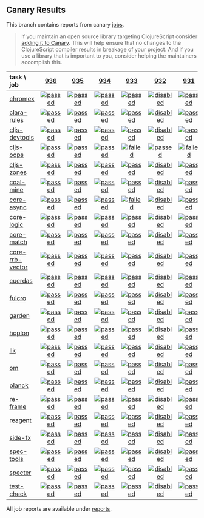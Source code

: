 ## Canary Results

This branch contains reports from canary [jobs](https://github.com/cljs-oss/canary/tree/jobs).

> If you maintain an open source library targeting ClojureScript consider [adding it to Canary](https://github.com/cljs-oss/canary/tree/master#how-to-participate). This will help ensure that no changes to the ClojureScript compiler results in breakage of your project. And if you use a library that is important to you, consider helping the maintainers accomplish this.

[//]: # (begin_overview_table)

| task \ job | <a href="reports/2019/05/21/job-000936-1.10.529-3a0c0747" title="job #936 finished on 2019-05-21">936</a> | <a href="reports/2019/05/20/job-000935-1.10.529-3a0c0747" title="job #935 finished on 2019-05-20">935</a> | <a href="reports/2019/05/18/job-000934-1.10.529-3a0c0747" title="job #934 finished on 2019-05-18">934</a> | <a href="reports/2019/05/17/job-000933-1.10.529-2c0eada6" title="job #933 finished on 2019-05-17">933</a> | <a href="reports/2019/05/17/job-000932-1.10.529-3a0c0747" title="job #932 finished on 2019-05-17">932</a> | <a href="reports/2019/05/17/job-000931-1.10.529-3a0c0747" title="job #931 finished on 2019-05-17">931</a> | <a href="reports/2019/05/16/job-000930-1.10.529-1e041e76" title="job #930 finished on 2019-05-16">930</a> | <a href="reports/2019/05/16/job-000927-1.10.528-47386d7c" title="job #927 finished on 2019-05-16">927</a> | <a href="reports/2019/05/15/job-000926-1.10.528-47386d7c" title="job #926 finished on 2019-05-15">926</a> | <a href="reports/2019/05/14/job-000925-1.10.529-2256cd0c" title="job #925 finished on 2019-05-14">925</a> |
| :--- | :---: | :---: | :---: | :---: | :---: | :---: | :---: | :---: | :---: | :---: |
| [chromex](https://github.com/binaryage/chromex) | <a href="reports/2019/05/21/job-000936-1.10.529-3a0c0747#-chromex"><img title="passed" src="http://box.binaryage.com/s-passed.svg"><a> | <a href="reports/2019/05/20/job-000935-1.10.529-3a0c0747#-chromex"><img title="passed" src="http://box.binaryage.com/s-passed.svg"><a> | <a href="reports/2019/05/18/job-000934-1.10.529-3a0c0747#-chromex"><img title="passed" src="http://box.binaryage.com/s-passed.svg"><a> | <a href="reports/2019/05/17/job-000933-1.10.529-2c0eada6#-chromex"><img title="passed" src="http://box.binaryage.com/s-passed.svg"><a> | <a href="reports/2019/05/17/job-000932-1.10.529-3a0c0747#-chromex"><img title="disabled" src="http://box.binaryage.com/s-disabled.svg"><a> | <a href="reports/2019/05/17/job-000931-1.10.529-3a0c0747#-chromex"><img title="passed" src="http://box.binaryage.com/s-passed.svg"><a> | <a href="reports/2019/05/16/job-000930-1.10.529-1e041e76#-chromex"><img title="passed" src="http://box.binaryage.com/s-passed.svg"><a> | <a href="reports/2019/05/16/job-000927-1.10.528-47386d7c#-chromex"><img title="passed" src="http://box.binaryage.com/s-passed.svg"><a> | <a href="reports/2019/05/15/job-000926-1.10.528-47386d7c#-chromex"><img title="passed" src="http://box.binaryage.com/s-passed.svg"><a> | <a href="reports/2019/05/14/job-000925-1.10.529-2256cd0c#-chromex"><img title="passed" src="http://box.binaryage.com/s-passed.svg"><a> |
| [clara-rules](https://github.com/cerner/clara-rules) | <a href="reports/2019/05/21/job-000936-1.10.529-3a0c0747#-clara-rules"><img title="passed" src="http://box.binaryage.com/s-passed.svg"><a> | <a href="reports/2019/05/20/job-000935-1.10.529-3a0c0747#-clara-rules"><img title="passed" src="http://box.binaryage.com/s-passed.svg"><a> | <a href="reports/2019/05/18/job-000934-1.10.529-3a0c0747#-clara-rules"><img title="passed" src="http://box.binaryage.com/s-passed.svg"><a> | <a href="reports/2019/05/17/job-000933-1.10.529-2c0eada6#-clara-rules"><img title="passed" src="http://box.binaryage.com/s-passed.svg"><a> | <a href="reports/2019/05/17/job-000932-1.10.529-3a0c0747#-clara-rules"><img title="disabled" src="http://box.binaryage.com/s-disabled.svg"><a> | <a href="reports/2019/05/17/job-000931-1.10.529-3a0c0747#-clara-rules"><img title="passed" src="http://box.binaryage.com/s-passed.svg"><a> | <a href="reports/2019/05/16/job-000930-1.10.529-1e041e76#-clara-rules"><img title="passed" src="http://box.binaryage.com/s-passed.svg"><a> | <a href="reports/2019/05/16/job-000927-1.10.528-47386d7c#-clara-rules"><img title="passed" src="http://box.binaryage.com/s-passed.svg"><a> | <a href="reports/2019/05/15/job-000926-1.10.528-47386d7c#-clara-rules"><img title="passed" src="http://box.binaryage.com/s-passed.svg"><a> | <a href="reports/2019/05/14/job-000925-1.10.529-2256cd0c#-clara-rules"><img title="passed" src="http://box.binaryage.com/s-passed.svg"><a> |
| [cljs-devtools](https://github.com/binaryage/cljs-devtools) | <a href="reports/2019/05/21/job-000936-1.10.529-3a0c0747#-cljs-devtools"><img title="passed" src="http://box.binaryage.com/s-passed.svg"><a> | <a href="reports/2019/05/20/job-000935-1.10.529-3a0c0747#-cljs-devtools"><img title="passed" src="http://box.binaryage.com/s-passed.svg"><a> | <a href="reports/2019/05/18/job-000934-1.10.529-3a0c0747#-cljs-devtools"><img title="passed" src="http://box.binaryage.com/s-passed.svg"><a> | <a href="reports/2019/05/17/job-000933-1.10.529-2c0eada6#-cljs-devtools"><img title="passed" src="http://box.binaryage.com/s-passed.svg"><a> | <a href="reports/2019/05/17/job-000932-1.10.529-3a0c0747#-cljs-devtools"><img title="disabled" src="http://box.binaryage.com/s-disabled.svg"><a> | <a href="reports/2019/05/17/job-000931-1.10.529-3a0c0747#-cljs-devtools"><img title="passed" src="http://box.binaryage.com/s-passed.svg"><a> | <a href="reports/2019/05/16/job-000930-1.10.529-1e041e76#-cljs-devtools"><img title="passed" src="http://box.binaryage.com/s-passed.svg"><a> | <a href="reports/2019/05/16/job-000927-1.10.528-47386d7c#-cljs-devtools"><img title="passed" src="http://box.binaryage.com/s-passed.svg"><a> | <a href="reports/2019/05/15/job-000926-1.10.528-47386d7c#-cljs-devtools"><img title="passed" src="http://box.binaryage.com/s-passed.svg"><a> | <a href="reports/2019/05/14/job-000925-1.10.529-2256cd0c#-cljs-devtools"><img title="passed" src="http://box.binaryage.com/s-passed.svg"><a> |
| [cljs-oops](https://github.com/binaryage/cljs-oops) | <a href="reports/2019/05/21/job-000936-1.10.529-3a0c0747#-cljs-oops"><img title="passed" src="http://box.binaryage.com/s-passed.svg"><a> | <a href="reports/2019/05/20/job-000935-1.10.529-3a0c0747#-cljs-oops"><img title="passed" src="http://box.binaryage.com/s-passed.svg"><a> | <a href="reports/2019/05/18/job-000934-1.10.529-3a0c0747#-cljs-oops"><img title="passed" src="http://box.binaryage.com/s-passed.svg"><a> | <a href="reports/2019/05/17/job-000933-1.10.529-2c0eada6#-cljs-oops"><img title="failed" src="http://box.binaryage.com/s-failed.svg"><a> | <a href="reports/2019/05/17/job-000932-1.10.529-3a0c0747#-cljs-oops"><img title="passed" src="http://box.binaryage.com/s-passed.svg"><a> | <a href="reports/2019/05/17/job-000931-1.10.529-3a0c0747#-cljs-oops"><img title="failed" src="http://box.binaryage.com/s-failed.svg"><a> | <a href="reports/2019/05/16/job-000930-1.10.529-1e041e76#-cljs-oops"><img title="passed" src="http://box.binaryage.com/s-passed.svg"><a> | <a href="reports/2019/05/16/job-000927-1.10.528-47386d7c#-cljs-oops"><img title="passed" src="http://box.binaryage.com/s-passed.svg"><a> | <a href="reports/2019/05/15/job-000926-1.10.528-47386d7c#-cljs-oops"><img title="passed" src="http://box.binaryage.com/s-passed.svg"><a> | <a href="reports/2019/05/14/job-000925-1.10.529-2256cd0c#-cljs-oops"><img title="passed" src="http://box.binaryage.com/s-passed.svg"><a> |
| [cljs-zones](https://github.com/binaryage/cljs-zones) | <a href="reports/2019/05/21/job-000936-1.10.529-3a0c0747#-cljs-zones"><img title="passed" src="http://box.binaryage.com/s-passed.svg"><a> | <a href="reports/2019/05/20/job-000935-1.10.529-3a0c0747#-cljs-zones"><img title="passed" src="http://box.binaryage.com/s-passed.svg"><a> | <a href="reports/2019/05/18/job-000934-1.10.529-3a0c0747#-cljs-zones"><img title="passed" src="http://box.binaryage.com/s-passed.svg"><a> | <a href="reports/2019/05/17/job-000933-1.10.529-2c0eada6#-cljs-zones"><img title="passed" src="http://box.binaryage.com/s-passed.svg"><a> | <a href="reports/2019/05/17/job-000932-1.10.529-3a0c0747#-cljs-zones"><img title="disabled" src="http://box.binaryage.com/s-disabled.svg"><a> | <a href="reports/2019/05/17/job-000931-1.10.529-3a0c0747#-cljs-zones"><img title="passed" src="http://box.binaryage.com/s-passed.svg"><a> | <a href="reports/2019/05/16/job-000930-1.10.529-1e041e76#-cljs-zones"><img title="passed" src="http://box.binaryage.com/s-passed.svg"><a> | <a href="reports/2019/05/16/job-000927-1.10.528-47386d7c#-cljs-zones"><img title="passed" src="http://box.binaryage.com/s-passed.svg"><a> | <a href="reports/2019/05/15/job-000926-1.10.528-47386d7c#-cljs-zones"><img title="passed" src="http://box.binaryage.com/s-passed.svg"><a> | <a href="reports/2019/05/14/job-000925-1.10.529-2256cd0c#-cljs-zones"><img title="passed" src="http://box.binaryage.com/s-passed.svg"><a> |
| [coal-mine](https://github.com/mfikes/coal-mine) | <a href="reports/2019/05/21/job-000936-1.10.529-3a0c0747#-coal-mine"><img title="passed" src="http://box.binaryage.com/s-passed.svg"><a> | <a href="reports/2019/05/20/job-000935-1.10.529-3a0c0747#-coal-mine"><img title="passed" src="http://box.binaryage.com/s-passed.svg"><a> | <a href="reports/2019/05/18/job-000934-1.10.529-3a0c0747#-coal-mine"><img title="passed" src="http://box.binaryage.com/s-passed.svg"><a> | <a href="reports/2019/05/17/job-000933-1.10.529-2c0eada6#-coal-mine"><img title="passed" src="http://box.binaryage.com/s-passed.svg"><a> | <a href="reports/2019/05/17/job-000932-1.10.529-3a0c0747#-coal-mine"><img title="disabled" src="http://box.binaryage.com/s-disabled.svg"><a> | <a href="reports/2019/05/17/job-000931-1.10.529-3a0c0747#-coal-mine"><img title="passed" src="http://box.binaryage.com/s-passed.svg"><a> | <a href="reports/2019/05/16/job-000930-1.10.529-1e041e76#-coal-mine"><img title="passed" src="http://box.binaryage.com/s-passed.svg"><a> | <a href="reports/2019/05/16/job-000927-1.10.528-47386d7c#-coal-mine"><img title="passed" src="http://box.binaryage.com/s-passed.svg"><a> | <a href="reports/2019/05/15/job-000926-1.10.528-47386d7c#-coal-mine"><img title="passed" src="http://box.binaryage.com/s-passed.svg"><a> | <a href="reports/2019/05/14/job-000925-1.10.529-2256cd0c#-coal-mine"><img title="unknown" src="http://box.binaryage.com/s-unknown.svg"><a> |
| [core-async](https://github.com/clojure/core.async) | <a href="reports/2019/05/21/job-000936-1.10.529-3a0c0747#-core-async"><img title="passed" src="http://box.binaryage.com/s-passed.svg"><a> | <a href="reports/2019/05/20/job-000935-1.10.529-3a0c0747#-core-async"><img title="passed" src="http://box.binaryage.com/s-passed.svg"><a> | <a href="reports/2019/05/18/job-000934-1.10.529-3a0c0747#-core-async"><img title="passed" src="http://box.binaryage.com/s-passed.svg"><a> | <a href="reports/2019/05/17/job-000933-1.10.529-2c0eada6#-core-async"><img title="failed" src="http://box.binaryage.com/s-failed.svg"><a> | <a href="reports/2019/05/17/job-000932-1.10.529-3a0c0747#-core-async"><img title="disabled" src="http://box.binaryage.com/s-disabled.svg"><a> | <a href="reports/2019/05/17/job-000931-1.10.529-3a0c0747#-core-async"><img title="passed" src="http://box.binaryage.com/s-passed.svg"><a> | <a href="reports/2019/05/16/job-000930-1.10.529-1e041e76#-core-async"><img title="passed" src="http://box.binaryage.com/s-passed.svg"><a> | <a href="reports/2019/05/16/job-000927-1.10.528-47386d7c#-core-async"><img title="passed" src="http://box.binaryage.com/s-passed.svg"><a> | <a href="reports/2019/05/15/job-000926-1.10.528-47386d7c#-core-async"><img title="passed" src="http://box.binaryage.com/s-passed.svg"><a> | <a href="reports/2019/05/14/job-000925-1.10.529-2256cd0c#-core-async"><img title="passed" src="http://box.binaryage.com/s-passed.svg"><a> |
| [core-logic](https://github.com/clojure/core.logic) | <a href="reports/2019/05/21/job-000936-1.10.529-3a0c0747#-core-logic"><img title="passed" src="http://box.binaryage.com/s-passed.svg"><a> | <a href="reports/2019/05/20/job-000935-1.10.529-3a0c0747#-core-logic"><img title="passed" src="http://box.binaryage.com/s-passed.svg"><a> | <a href="reports/2019/05/18/job-000934-1.10.529-3a0c0747#-core-logic"><img title="passed" src="http://box.binaryage.com/s-passed.svg"><a> | <a href="reports/2019/05/17/job-000933-1.10.529-2c0eada6#-core-logic"><img title="passed" src="http://box.binaryage.com/s-passed.svg"><a> | <a href="reports/2019/05/17/job-000932-1.10.529-3a0c0747#-core-logic"><img title="disabled" src="http://box.binaryage.com/s-disabled.svg"><a> | <a href="reports/2019/05/17/job-000931-1.10.529-3a0c0747#-core-logic"><img title="passed" src="http://box.binaryage.com/s-passed.svg"><a> | <a href="reports/2019/05/16/job-000930-1.10.529-1e041e76#-core-logic"><img title="passed" src="http://box.binaryage.com/s-passed.svg"><a> | <a href="reports/2019/05/16/job-000927-1.10.528-47386d7c#-core-logic"><img title="passed" src="http://box.binaryage.com/s-passed.svg"><a> | <a href="reports/2019/05/15/job-000926-1.10.528-47386d7c#-core-logic"><img title="passed" src="http://box.binaryage.com/s-passed.svg"><a> | <a href="reports/2019/05/14/job-000925-1.10.529-2256cd0c#-core-logic"><img title="passed" src="http://box.binaryage.com/s-passed.svg"><a> |
| [core-match](https://github.com/clojure/core.match) | <a href="reports/2019/05/21/job-000936-1.10.529-3a0c0747#-core-match"><img title="passed" src="http://box.binaryage.com/s-passed.svg"><a> | <a href="reports/2019/05/20/job-000935-1.10.529-3a0c0747#-core-match"><img title="passed" src="http://box.binaryage.com/s-passed.svg"><a> | <a href="reports/2019/05/18/job-000934-1.10.529-3a0c0747#-core-match"><img title="passed" src="http://box.binaryage.com/s-passed.svg"><a> | <a href="reports/2019/05/17/job-000933-1.10.529-2c0eada6#-core-match"><img title="passed" src="http://box.binaryage.com/s-passed.svg"><a> | <a href="reports/2019/05/17/job-000932-1.10.529-3a0c0747#-core-match"><img title="disabled" src="http://box.binaryage.com/s-disabled.svg"><a> | <a href="reports/2019/05/17/job-000931-1.10.529-3a0c0747#-core-match"><img title="passed" src="http://box.binaryage.com/s-passed.svg"><a> | <a href="reports/2019/05/16/job-000930-1.10.529-1e041e76#-core-match"><img title="passed" src="http://box.binaryage.com/s-passed.svg"><a> | <a href="reports/2019/05/16/job-000927-1.10.528-47386d7c#-core-match"><img title="passed" src="http://box.binaryage.com/s-passed.svg"><a> | <a href="reports/2019/05/15/job-000926-1.10.528-47386d7c#-core-match"><img title="passed" src="http://box.binaryage.com/s-passed.svg"><a> | <a href="reports/2019/05/14/job-000925-1.10.529-2256cd0c#-core-match"><img title="passed" src="http://box.binaryage.com/s-passed.svg"><a> |
| [core-rrb-vector](https://github.com/clojure/core.rrb-vector) | <a href="reports/2019/05/21/job-000936-1.10.529-3a0c0747#-core-rrb-vector"><img title="passed" src="http://box.binaryage.com/s-passed.svg"><a> | <a href="reports/2019/05/20/job-000935-1.10.529-3a0c0747#-core-rrb-vector"><img title="passed" src="http://box.binaryage.com/s-passed.svg"><a> | <a href="reports/2019/05/18/job-000934-1.10.529-3a0c0747#-core-rrb-vector"><img title="passed" src="http://box.binaryage.com/s-passed.svg"><a> | <a href="reports/2019/05/17/job-000933-1.10.529-2c0eada6#-core-rrb-vector"><img title="passed" src="http://box.binaryage.com/s-passed.svg"><a> | <a href="reports/2019/05/17/job-000932-1.10.529-3a0c0747#-core-rrb-vector"><img title="disabled" src="http://box.binaryage.com/s-disabled.svg"><a> | <a href="reports/2019/05/17/job-000931-1.10.529-3a0c0747#-core-rrb-vector"><img title="passed" src="http://box.binaryage.com/s-passed.svg"><a> | <a href="reports/2019/05/16/job-000930-1.10.529-1e041e76#-core-rrb-vector"><img title="passed" src="http://box.binaryage.com/s-passed.svg"><a> | <a href="reports/2019/05/16/job-000927-1.10.528-47386d7c#-core-rrb-vector"><img title="passed" src="http://box.binaryage.com/s-passed.svg"><a> | <a href="reports/2019/05/15/job-000926-1.10.528-47386d7c#-core-rrb-vector"><img title="passed" src="http://box.binaryage.com/s-passed.svg"><a> | <a href="reports/2019/05/14/job-000925-1.10.529-2256cd0c#-core-rrb-vector"><img title="passed" src="http://box.binaryage.com/s-passed.svg"><a> |
| [cuerdas](https://github.com/funcool/cuerdas) | <a href="reports/2019/05/21/job-000936-1.10.529-3a0c0747#-cuerdas"><img title="passed" src="http://box.binaryage.com/s-passed.svg"><a> | <a href="reports/2019/05/20/job-000935-1.10.529-3a0c0747#-cuerdas"><img title="passed" src="http://box.binaryage.com/s-passed.svg"><a> | <a href="reports/2019/05/18/job-000934-1.10.529-3a0c0747#-cuerdas"><img title="passed" src="http://box.binaryage.com/s-passed.svg"><a> | <a href="reports/2019/05/17/job-000933-1.10.529-2c0eada6#-cuerdas"><img title="passed" src="http://box.binaryage.com/s-passed.svg"><a> | <a href="reports/2019/05/17/job-000932-1.10.529-3a0c0747#-cuerdas"><img title="disabled" src="http://box.binaryage.com/s-disabled.svg"><a> | <a href="reports/2019/05/17/job-000931-1.10.529-3a0c0747#-cuerdas"><img title="passed" src="http://box.binaryage.com/s-passed.svg"><a> | <a href="reports/2019/05/16/job-000930-1.10.529-1e041e76#-cuerdas"><img title="passed" src="http://box.binaryage.com/s-passed.svg"><a> | <a href="reports/2019/05/16/job-000927-1.10.528-47386d7c#-cuerdas"><img title="passed" src="http://box.binaryage.com/s-passed.svg"><a> | <a href="reports/2019/05/15/job-000926-1.10.528-47386d7c#-cuerdas"><img title="passed" src="http://box.binaryage.com/s-passed.svg"><a> | <a href="reports/2019/05/14/job-000925-1.10.529-2256cd0c#-cuerdas"><img title="passed" src="http://box.binaryage.com/s-passed.svg"><a> |
| [fulcro](https://github.com/fulcrologic/fulcro) | <a href="reports/2019/05/21/job-000936-1.10.529-3a0c0747#-fulcro"><img title="passed" src="http://box.binaryage.com/s-passed.svg"><a> | <a href="reports/2019/05/20/job-000935-1.10.529-3a0c0747#-fulcro"><img title="passed" src="http://box.binaryage.com/s-passed.svg"><a> | <a href="reports/2019/05/18/job-000934-1.10.529-3a0c0747#-fulcro"><img title="passed" src="http://box.binaryage.com/s-passed.svg"><a> | <a href="reports/2019/05/17/job-000933-1.10.529-2c0eada6#-fulcro"><img title="passed" src="http://box.binaryage.com/s-passed.svg"><a> | <a href="reports/2019/05/17/job-000932-1.10.529-3a0c0747#-fulcro"><img title="disabled" src="http://box.binaryage.com/s-disabled.svg"><a> | <a href="reports/2019/05/17/job-000931-1.10.529-3a0c0747#-fulcro"><img title="passed" src="http://box.binaryage.com/s-passed.svg"><a> | <a href="reports/2019/05/16/job-000930-1.10.529-1e041e76#-fulcro"><img title="passed" src="http://box.binaryage.com/s-passed.svg"><a> | <a href="reports/2019/05/16/job-000927-1.10.528-47386d7c#-fulcro"><img title="passed" src="http://box.binaryage.com/s-passed.svg"><a> | <a href="reports/2019/05/15/job-000926-1.10.528-47386d7c#-fulcro"><img title="passed" src="http://box.binaryage.com/s-passed.svg"><a> | <a href="reports/2019/05/14/job-000925-1.10.529-2256cd0c#-fulcro"><img title="passed" src="http://box.binaryage.com/s-passed.svg"><a> |
| [garden](https://github.com/noprompt/garden) | <a href="reports/2019/05/21/job-000936-1.10.529-3a0c0747#-garden"><img title="passed" src="http://box.binaryage.com/s-passed.svg"><a> | <a href="reports/2019/05/20/job-000935-1.10.529-3a0c0747#-garden"><img title="passed" src="http://box.binaryage.com/s-passed.svg"><a> | <a href="reports/2019/05/18/job-000934-1.10.529-3a0c0747#-garden"><img title="passed" src="http://box.binaryage.com/s-passed.svg"><a> | <a href="reports/2019/05/17/job-000933-1.10.529-2c0eada6#-garden"><img title="passed" src="http://box.binaryage.com/s-passed.svg"><a> | <a href="reports/2019/05/17/job-000932-1.10.529-3a0c0747#-garden"><img title="disabled" src="http://box.binaryage.com/s-disabled.svg"><a> | <a href="reports/2019/05/17/job-000931-1.10.529-3a0c0747#-garden"><img title="passed" src="http://box.binaryage.com/s-passed.svg"><a> | <a href="reports/2019/05/16/job-000930-1.10.529-1e041e76#-garden"><img title="passed" src="http://box.binaryage.com/s-passed.svg"><a> | <a href="reports/2019/05/16/job-000927-1.10.528-47386d7c#-garden"><img title="passed" src="http://box.binaryage.com/s-passed.svg"><a> | <a href="reports/2019/05/15/job-000926-1.10.528-47386d7c#-garden"><img title="passed" src="http://box.binaryage.com/s-passed.svg"><a> | <a href="reports/2019/05/14/job-000925-1.10.529-2256cd0c#-garden"><img title="passed" src="http://box.binaryage.com/s-passed.svg"><a> |
| [hoplon](https://github.com/hoplon/hoplon) | <a href="reports/2019/05/21/job-000936-1.10.529-3a0c0747#-hoplon"><img title="passed" src="http://box.binaryage.com/s-passed.svg"><a> | <a href="reports/2019/05/20/job-000935-1.10.529-3a0c0747#-hoplon"><img title="passed" src="http://box.binaryage.com/s-passed.svg"><a> | <a href="reports/2019/05/18/job-000934-1.10.529-3a0c0747#-hoplon"><img title="passed" src="http://box.binaryage.com/s-passed.svg"><a> | <a href="reports/2019/05/17/job-000933-1.10.529-2c0eada6#-hoplon"><img title="passed" src="http://box.binaryage.com/s-passed.svg"><a> | <a href="reports/2019/05/17/job-000932-1.10.529-3a0c0747#-hoplon"><img title="disabled" src="http://box.binaryage.com/s-disabled.svg"><a> | <a href="reports/2019/05/17/job-000931-1.10.529-3a0c0747#-hoplon"><img title="passed" src="http://box.binaryage.com/s-passed.svg"><a> | <a href="reports/2019/05/16/job-000930-1.10.529-1e041e76#-hoplon"><img title="passed" src="http://box.binaryage.com/s-passed.svg"><a> | <a href="reports/2019/05/16/job-000927-1.10.528-47386d7c#-hoplon"><img title="passed" src="http://box.binaryage.com/s-passed.svg"><a> | <a href="reports/2019/05/15/job-000926-1.10.528-47386d7c#-hoplon"><img title="passed" src="http://box.binaryage.com/s-passed.svg"><a> | <a href="reports/2019/05/14/job-000925-1.10.529-2256cd0c#-hoplon"><img title="passed" src="http://box.binaryage.com/s-passed.svg"><a> |
| [ilk](https://github.com/mfikes/ilk) | <a href="reports/2019/05/21/job-000936-1.10.529-3a0c0747#-ilk"><img title="passed" src="http://box.binaryage.com/s-passed.svg"><a> | <a href="reports/2019/05/20/job-000935-1.10.529-3a0c0747#-ilk"><img title="passed" src="http://box.binaryage.com/s-passed.svg"><a> | <a href="reports/2019/05/18/job-000934-1.10.529-3a0c0747#-ilk"><img title="passed" src="http://box.binaryage.com/s-passed.svg"><a> | <a href="reports/2019/05/17/job-000933-1.10.529-2c0eada6#-ilk"><img title="passed" src="http://box.binaryage.com/s-passed.svg"><a> | <a href="reports/2019/05/17/job-000932-1.10.529-3a0c0747#-ilk"><img title="disabled" src="http://box.binaryage.com/s-disabled.svg"><a> | <a href="reports/2019/05/17/job-000931-1.10.529-3a0c0747#-ilk"><img title="passed" src="http://box.binaryage.com/s-passed.svg"><a> | <a href="reports/2019/05/16/job-000930-1.10.529-1e041e76#-ilk"><img title="passed" src="http://box.binaryage.com/s-passed.svg"><a> | <a href="reports/2019/05/16/job-000927-1.10.528-47386d7c#-ilk"><img title="passed" src="http://box.binaryage.com/s-passed.svg"><a> | <a href="reports/2019/05/15/job-000926-1.10.528-47386d7c#-ilk"><img title="passed" src="http://box.binaryage.com/s-passed.svg"><a> | <a href="reports/2019/05/14/job-000925-1.10.529-2256cd0c#-ilk"><img title="passed" src="http://box.binaryage.com/s-passed.svg"><a> |
| [om](https://github.com/omcljs/om) | <a href="reports/2019/05/21/job-000936-1.10.529-3a0c0747#-om"><img title="passed" src="http://box.binaryage.com/s-passed.svg"><a> | <a href="reports/2019/05/20/job-000935-1.10.529-3a0c0747#-om"><img title="passed" src="http://box.binaryage.com/s-passed.svg"><a> | <a href="reports/2019/05/18/job-000934-1.10.529-3a0c0747#-om"><img title="passed" src="http://box.binaryage.com/s-passed.svg"><a> | <a href="reports/2019/05/17/job-000933-1.10.529-2c0eada6#-om"><img title="passed" src="http://box.binaryage.com/s-passed.svg"><a> | <a href="reports/2019/05/17/job-000932-1.10.529-3a0c0747#-om"><img title="disabled" src="http://box.binaryage.com/s-disabled.svg"><a> | <a href="reports/2019/05/17/job-000931-1.10.529-3a0c0747#-om"><img title="passed" src="http://box.binaryage.com/s-passed.svg"><a> | <a href="reports/2019/05/16/job-000930-1.10.529-1e041e76#-om"><img title="passed" src="http://box.binaryage.com/s-passed.svg"><a> | <a href="reports/2019/05/16/job-000927-1.10.528-47386d7c#-om"><img title="passed" src="http://box.binaryage.com/s-passed.svg"><a> | <a href="reports/2019/05/15/job-000926-1.10.528-47386d7c#-om"><img title="passed" src="http://box.binaryage.com/s-passed.svg"><a> | <a href="reports/2019/05/14/job-000925-1.10.529-2256cd0c#-om"><img title="passed" src="http://box.binaryage.com/s-passed.svg"><a> |
| [planck](https://github.com/planck-repl/planck) | <a href="reports/2019/05/21/job-000936-1.10.529-3a0c0747#-planck"><img title="passed" src="http://box.binaryage.com/s-passed.svg"><a> | <a href="reports/2019/05/20/job-000935-1.10.529-3a0c0747#-planck"><img title="passed" src="http://box.binaryage.com/s-passed.svg"><a> | <a href="reports/2019/05/18/job-000934-1.10.529-3a0c0747#-planck"><img title="passed" src="http://box.binaryage.com/s-passed.svg"><a> | <a href="reports/2019/05/17/job-000933-1.10.529-2c0eada6#-planck"><img title="passed" src="http://box.binaryage.com/s-passed.svg"><a> | <a href="reports/2019/05/17/job-000932-1.10.529-3a0c0747#-planck"><img title="disabled" src="http://box.binaryage.com/s-disabled.svg"><a> | <a href="reports/2019/05/17/job-000931-1.10.529-3a0c0747#-planck"><img title="passed" src="http://box.binaryage.com/s-passed.svg"><a> | <a href="reports/2019/05/16/job-000930-1.10.529-1e041e76#-planck"><img title="passed" src="http://box.binaryage.com/s-passed.svg"><a> | <a href="reports/2019/05/16/job-000927-1.10.528-47386d7c#-planck"><img title="passed" src="http://box.binaryage.com/s-passed.svg"><a> | <a href="reports/2019/05/15/job-000926-1.10.528-47386d7c#-planck"><img title="passed" src="http://box.binaryage.com/s-passed.svg"><a> | <a href="reports/2019/05/14/job-000925-1.10.529-2256cd0c#-planck"><img title="passed" src="http://box.binaryage.com/s-passed.svg"><a> |
| [re-frame](https://github.com/Day8/re-frame) | <a href="reports/2019/05/21/job-000936-1.10.529-3a0c0747#-re-frame"><img title="passed" src="http://box.binaryage.com/s-passed.svg"><a> | <a href="reports/2019/05/20/job-000935-1.10.529-3a0c0747#-re-frame"><img title="passed" src="http://box.binaryage.com/s-passed.svg"><a> | <a href="reports/2019/05/18/job-000934-1.10.529-3a0c0747#-re-frame"><img title="passed" src="http://box.binaryage.com/s-passed.svg"><a> | <a href="reports/2019/05/17/job-000933-1.10.529-2c0eada6#-re-frame"><img title="passed" src="http://box.binaryage.com/s-passed.svg"><a> | <a href="reports/2019/05/17/job-000932-1.10.529-3a0c0747#-re-frame"><img title="disabled" src="http://box.binaryage.com/s-disabled.svg"><a> | <a href="reports/2019/05/17/job-000931-1.10.529-3a0c0747#-re-frame"><img title="passed" src="http://box.binaryage.com/s-passed.svg"><a> | <a href="reports/2019/05/16/job-000930-1.10.529-1e041e76#-re-frame"><img title="passed" src="http://box.binaryage.com/s-passed.svg"><a> | <a href="reports/2019/05/16/job-000927-1.10.528-47386d7c#-re-frame"><img title="passed" src="http://box.binaryage.com/s-passed.svg"><a> | <a href="reports/2019/05/15/job-000926-1.10.528-47386d7c#-re-frame"><img title="passed" src="http://box.binaryage.com/s-passed.svg"><a> | <a href="reports/2019/05/14/job-000925-1.10.529-2256cd0c#-re-frame"><img title="passed" src="http://box.binaryage.com/s-passed.svg"><a> |
| [reagent](https://github.com/reagent-project/reagent) | <a href="reports/2019/05/21/job-000936-1.10.529-3a0c0747#-reagent"><img title="passed" src="http://box.binaryage.com/s-passed.svg"><a> | <a href="reports/2019/05/20/job-000935-1.10.529-3a0c0747#-reagent"><img title="passed" src="http://box.binaryage.com/s-passed.svg"><a> | <a href="reports/2019/05/18/job-000934-1.10.529-3a0c0747#-reagent"><img title="passed" src="http://box.binaryage.com/s-passed.svg"><a> | <a href="reports/2019/05/17/job-000933-1.10.529-2c0eada6#-reagent"><img title="passed" src="http://box.binaryage.com/s-passed.svg"><a> | <a href="reports/2019/05/17/job-000932-1.10.529-3a0c0747#-reagent"><img title="disabled" src="http://box.binaryage.com/s-disabled.svg"><a> | <a href="reports/2019/05/17/job-000931-1.10.529-3a0c0747#-reagent"><img title="passed" src="http://box.binaryage.com/s-passed.svg"><a> | <a href="reports/2019/05/16/job-000930-1.10.529-1e041e76#-reagent"><img title="passed" src="http://box.binaryage.com/s-passed.svg"><a> | <a href="reports/2019/05/16/job-000927-1.10.528-47386d7c#-reagent"><img title="passed" src="http://box.binaryage.com/s-passed.svg"><a> | <a href="reports/2019/05/15/job-000926-1.10.528-47386d7c#-reagent"><img title="passed" src="http://box.binaryage.com/s-passed.svg"><a> | <a href="reports/2019/05/14/job-000925-1.10.529-2256cd0c#-reagent"><img title="passed" src="http://box.binaryage.com/s-passed.svg"><a> |
| [side-fx](https://github.com/cljsrn/side-fx) | <a href="reports/2019/05/21/job-000936-1.10.529-3a0c0747#-side-fx"><img title="passed" src="http://box.binaryage.com/s-passed.svg"><a> | <a href="reports/2019/05/20/job-000935-1.10.529-3a0c0747#-side-fx"><img title="passed" src="http://box.binaryage.com/s-passed.svg"><a> | <a href="reports/2019/05/18/job-000934-1.10.529-3a0c0747#-side-fx"><img title="passed" src="http://box.binaryage.com/s-passed.svg"><a> | <a href="reports/2019/05/17/job-000933-1.10.529-2c0eada6#-side-fx"><img title="passed" src="http://box.binaryage.com/s-passed.svg"><a> | <a href="reports/2019/05/17/job-000932-1.10.529-3a0c0747#-side-fx"><img title="disabled" src="http://box.binaryage.com/s-disabled.svg"><a> | <a href="reports/2019/05/17/job-000931-1.10.529-3a0c0747#-side-fx"><img title="passed" src="http://box.binaryage.com/s-passed.svg"><a> | <a href="reports/2019/05/16/job-000930-1.10.529-1e041e76#-side-fx"><img title="passed" src="http://box.binaryage.com/s-passed.svg"><a> | <a href="reports/2019/05/16/job-000927-1.10.528-47386d7c#-side-fx"><img title="passed" src="http://box.binaryage.com/s-passed.svg"><a> | <a href="reports/2019/05/15/job-000926-1.10.528-47386d7c#-side-fx"><img title="passed" src="http://box.binaryage.com/s-passed.svg"><a> | <a href="reports/2019/05/14/job-000925-1.10.529-2256cd0c#-side-fx"><img title="passed" src="http://box.binaryage.com/s-passed.svg"><a> |
| [spec-tools](https://github.com/metosin/spec-tools) | <a href="reports/2019/05/21/job-000936-1.10.529-3a0c0747#-spec-tools"><img title="passed" src="http://box.binaryage.com/s-passed.svg"><a> | <a href="reports/2019/05/20/job-000935-1.10.529-3a0c0747#-spec-tools"><img title="passed" src="http://box.binaryage.com/s-passed.svg"><a> | <a href="reports/2019/05/18/job-000934-1.10.529-3a0c0747#-spec-tools"><img title="passed" src="http://box.binaryage.com/s-passed.svg"><a> | <a href="reports/2019/05/17/job-000933-1.10.529-2c0eada6#-spec-tools"><img title="passed" src="http://box.binaryage.com/s-passed.svg"><a> | <a href="reports/2019/05/17/job-000932-1.10.529-3a0c0747#-spec-tools"><img title="disabled" src="http://box.binaryage.com/s-disabled.svg"><a> | <a href="reports/2019/05/17/job-000931-1.10.529-3a0c0747#-spec-tools"><img title="passed" src="http://box.binaryage.com/s-passed.svg"><a> | <a href="reports/2019/05/16/job-000930-1.10.529-1e041e76#-spec-tools"><img title="passed" src="http://box.binaryage.com/s-passed.svg"><a> | <a href="reports/2019/05/16/job-000927-1.10.528-47386d7c#-spec-tools"><img title="passed" src="http://box.binaryage.com/s-passed.svg"><a> | <a href="reports/2019/05/15/job-000926-1.10.528-47386d7c#-spec-tools"><img title="passed" src="http://box.binaryage.com/s-passed.svg"><a> | <a href="reports/2019/05/14/job-000925-1.10.529-2256cd0c#-spec-tools"><img title="passed" src="http://box.binaryage.com/s-passed.svg"><a> |
| [specter](https://github.com/nathanmarz/specter) | <a href="reports/2019/05/21/job-000936-1.10.529-3a0c0747#-specter"><img title="passed" src="http://box.binaryage.com/s-passed.svg"><a> | <a href="reports/2019/05/20/job-000935-1.10.529-3a0c0747#-specter"><img title="passed" src="http://box.binaryage.com/s-passed.svg"><a> | <a href="reports/2019/05/18/job-000934-1.10.529-3a0c0747#-specter"><img title="passed" src="http://box.binaryage.com/s-passed.svg"><a> | <a href="reports/2019/05/17/job-000933-1.10.529-2c0eada6#-specter"><img title="passed" src="http://box.binaryage.com/s-passed.svg"><a> | <a href="reports/2019/05/17/job-000932-1.10.529-3a0c0747#-specter"><img title="disabled" src="http://box.binaryage.com/s-disabled.svg"><a> | <a href="reports/2019/05/17/job-000931-1.10.529-3a0c0747#-specter"><img title="passed" src="http://box.binaryage.com/s-passed.svg"><a> | <a href="reports/2019/05/16/job-000930-1.10.529-1e041e76#-specter"><img title="passed" src="http://box.binaryage.com/s-passed.svg"><a> | <a href="reports/2019/05/16/job-000927-1.10.528-47386d7c#-specter"><img title="passed" src="http://box.binaryage.com/s-passed.svg"><a> | <a href="reports/2019/05/15/job-000926-1.10.528-47386d7c#-specter"><img title="passed" src="http://box.binaryage.com/s-passed.svg"><a> | <a href="reports/2019/05/14/job-000925-1.10.529-2256cd0c#-specter"><img title="passed" src="http://box.binaryage.com/s-passed.svg"><a> |
| [test-check](https://github.com/clojure/test.check) | <a href="reports/2019/05/21/job-000936-1.10.529-3a0c0747#-test-check"><img title="passed" src="http://box.binaryage.com/s-passed.svg"><a> | <a href="reports/2019/05/20/job-000935-1.10.529-3a0c0747#-test-check"><img title="passed" src="http://box.binaryage.com/s-passed.svg"><a> | <a href="reports/2019/05/18/job-000934-1.10.529-3a0c0747#-test-check"><img title="passed" src="http://box.binaryage.com/s-passed.svg"><a> | <a href="reports/2019/05/17/job-000933-1.10.529-2c0eada6#-test-check"><img title="passed" src="http://box.binaryage.com/s-passed.svg"><a> | <a href="reports/2019/05/17/job-000932-1.10.529-3a0c0747#-test-check"><img title="disabled" src="http://box.binaryage.com/s-disabled.svg"><a> | <a href="reports/2019/05/17/job-000931-1.10.529-3a0c0747#-test-check"><img title="passed" src="http://box.binaryage.com/s-passed.svg"><a> | <a href="reports/2019/05/16/job-000930-1.10.529-1e041e76#-test-check"><img title="passed" src="http://box.binaryage.com/s-passed.svg"><a> | <a href="reports/2019/05/16/job-000927-1.10.528-47386d7c#-test-check"><img title="passed" src="http://box.binaryage.com/s-passed.svg"><a> | <a href="reports/2019/05/15/job-000926-1.10.528-47386d7c#-test-check"><img title="passed" src="http://box.binaryage.com/s-passed.svg"><a> | <a href="reports/2019/05/14/job-000925-1.10.529-2256cd0c#-test-check"><img title="passed" src="http://box.binaryage.com/s-passed.svg"><a> |

[//]: # (end_overview_table)

All job reports are available under [reports](reports).
